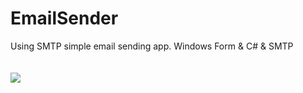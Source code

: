 # EmailSender
Using SMTP simple email sending app.
Windows Form & C# & SMTP
<br/><br/><br/>
<img src = "https://github.com/kargarf/EmailSender/blob/master/emailsender.png" />
<br/>
